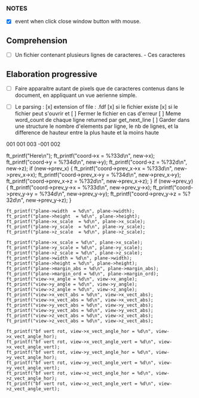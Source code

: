 ### NOTES
- [x]	event when click close window button with mouse.

## Comprehension
- [ ]	Un fichier contenant plusieurs lignes de caracteres.
		- Ces caracteres

## Elaboration progressive
- [ ]	Faire apparaitre autant de pixels que de caracteres contenus dans le document, en appliquant un vue aerienne simple.

- [ ]	Le parsing :
		[x] extension of file : .fdf
		[x] si le fichier existe
		[x] si le fichier peut s'ouvrir et
		[ ] Fermer le fichier en cas d'erreur
		[ ] Meme word_count de chaque ligne returned par get_next_line
		[ ] Garder dans une structure le nombre d'elements par ligne, le nb de lignes, et la difference de hauteur entre la plus haute et la moins haute

001 001 003
-001 002

ft_printf("Here\n");
ft_printf("coord->x = %?33d\n", new->x);
ft_printf("coord->y = %?34d\n", new->y);
ft_printf("coord->z = %?32d\n", new->z);
if (new->prev_x)
{
	ft_printf("coord->prev_x->x = %?33d\n", new->prev_x->x);
	ft_printf("coord->prev_x->y = %?34d\n", new->prev_x->y);
	ft_printf("coord->prev_x->z = %?32d\n", new->prev_x->z);
}
if (new->prev_y)
{
	ft_printf("coord->prev_y->x = %?33d\n", new->prev_y->x);
	ft_printf("coord->prev_y->y = %?34d\n", new->prev_y->y);
	ft_printf("coord->prev_y->z = %?32d\n", new->prev_y->z);
}

	ft_printf("plane->width  = %d\n", plane->width);
	ft_printf("plane->height  = %d\n", plane->height);
	ft_printf("plane->x_scale  = %d\n", plane->x_scale);
	ft_printf("plane->y_scale  = %d\n", plane->y_scale);
	ft_printf("plane->z_scale  = %d\n", plane->z_scale);

	ft_printf("plane->x_scale = %d\n", plane->x_scale);
	ft_printf("plane->y_scale = %d\n", plane->y_scale);
	ft_printf("plane->z_scale = %d\n", plane->z_scale);
	ft_printf("plane->width = %d\n", plane->width);
	ft_printf("plane->height = %d\n", plane->height);
	ft_printf("plane->margin_abs = %d\n", plane->margin_abs);
	ft_printf("plane->margin_ord = %d\n", plane->margin_ord);
	ft_printf("view->x_angle = %d\n", view->x_angle);
	ft_printf("view->y_angle = %d\n", view->y_angle);
	ft_printf("view->z_angle = %d\n", view->z_angle);
	ft_printf("view->x_vect_abs = %d\n", view->x_vect_abs);
	ft_printf("view->x_vect_abs = %d\n", view->x_vect_abs);
	ft_printf("view->y_vect_abs = %d\n", view->y_vect_abs);
	ft_printf("view->y_vect_abs = %d\n", view->y_vect_abs);
	ft_printf("view->z_vect_abs = %d\n", view->z_vect_abs);
	ft_printf("view->z_vect_abs = %d\n", view->z_vect_abs);

	ft_printf("bf vert rot, view->x_vect_angle_hor = %d\n", view->x_vect_angle_hor);
	ft_printf("bf vert rot, view->x_vect_angle_vert = %d\n", view->x_vect_angle_vert);
	ft_printf("bf vert rot, view->y_vect_angle_hor = %d\n", view->y_vect_angle_hor);
	ft_printf("bf vert rot, view->y_vect_angle_vert = %d\n", view->y_vect_angle_vert);
	ft_printf("bf vert rot, view->z_vect_angle_hor = %d\n", view->z_vect_angle_hor);
	ft_printf("bf vert rot, view->z_vect_angle_vert = %d\n", view->z_vect_angle_vert);
